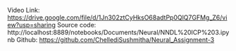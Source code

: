 Video Link: https://drive.google.com/file/d/1Jn302ztCyHksO68adtPp0QlQ7GFMg_Z6/view?usp=sharing
Source code: http://localhost:8889/notebooks/Documents/Neural/NNDL%20ICP%203.ipynb
Github:  https://github.com/ChellediSushmitha/Neural_Assignment-3
